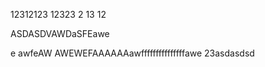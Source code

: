 12312123
12323
2
13
12









ASDASDVAWDaSFEawe

e
awfeAW
AWEWEFAAAAAAawfffffffffffffffawe
23asdasdsd
